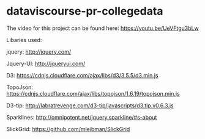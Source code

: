 # dataviscourse-pr-collegedata

The video for this project can be found here:
https://youtu.be/UeVFtgu3bLw



Libaries used:

jquery: http://jquery.com/

Jquery-UI: http://jqueryui.com/

D3: https://cdnjs.cloudflare.com/ajax/libs/d3/3.5.5/d3.min.js

TopoJson: https://cdnjs.cloudflare.com/ajax/libs/topojson/1.6.19/topojson.min.js

D3-tip: http://labratrevenge.com/d3-tip/javascripts/d3.tip.v0.6.3.js

Sparklines: http://omnipotent.net/jquery.sparkline/#s-about

SlickGrid: https://github.com/mleibman/SlickGrid

